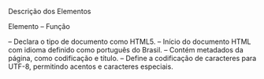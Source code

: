 Descrição dos Elementos

Elemento – Função
<!DOCTYPE html> – Declara o tipo de documento como HTML5.
<html lang="pt-BR"> – Início do documento HTML com idioma definido como português do Brasil.
<head> – Contém metadados da página, como codificação e título.
<meta charset="UTF-8"> – Define a codificação de caracteres para UTF-8, permitindo acentos e caracteres especiais.
<title> – Define o título que aparece na aba do navegador.
<body> – Contém todo o conteúdo visível da página.
<h1> – Representa um título principal na página, usado para destacar o texto "Olá, bem-vindo!".
